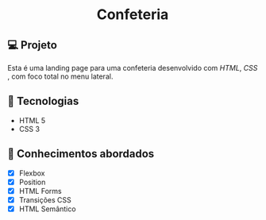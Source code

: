<h1 align="center">
    Confeteria
</h1>

## 💻 Projeto

Esta é uma landing page para uma confeteria desenvolvido com _HTML_, _CSS_ , com foco total no menu lateral.

## 🚀 Tecnologias

- HTML 5
- CSS 3

## 📔 Conhecimentos abordados

- [x] Flexbox
- [x] Position
- [x] HTML Forms
- [x] Transições CSS
- [x] HTML Semântico

